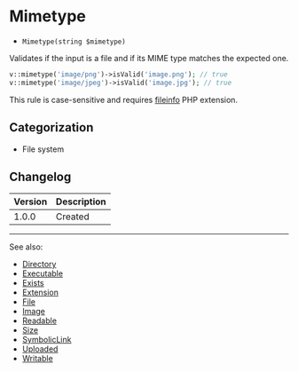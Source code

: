 # Mimetype

- `Mimetype(string $mimetype)`

Validates if the input is a file and if its MIME type matches the expected one.

```php
v::mimetype('image/png')->isValid('image.png'); // true
v::mimetype('image/jpeg')->isValid('image.jpg'); // true
```

This rule is case-sensitive and requires [fileinfo](http://php.net/fileinfo) PHP extension.

## Categorization

- File system

## Changelog

Version | Description
--------|-------------
  1.0.0 | Created

***
See also:

- [Directory](Directory.md)
- [Executable](Executable.md)
- [Exists](Exists.md)
- [Extension](Extension.md)
- [File](File.md)
- [Image](Image.md)
- [Readable](Readable.md)
- [Size](Size.md)
- [SymbolicLink](SymbolicLink.md)
- [Uploaded](Uploaded.md)
- [Writable](Writable.md)
